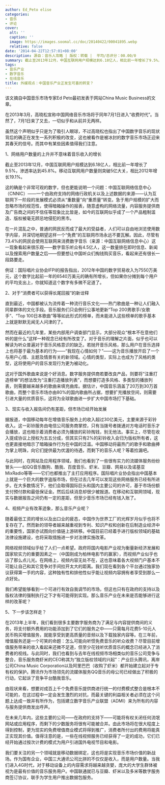 ```yaml
---
author: Ed_Peto elise
categories:
- 音乐
- 评论
cover:
  alt: ''
  caption: ''
  image: https://images.soomal.cc/doc/20140422/00041895.webp
  relative: false
date: '2014-04-22T12:57:01+08:00'
description: 源自：音乐人攻略 | 版权：转载 |  平均/总评分：00.00/0
summary: 截止至2013年12月，中国互联网用户规模达到6.18亿人，相比前一年增长了9.5%，渗透率达到45.8%。移动互联网用户数量则突破5亿大关，相比2012年增长19.1%。这的确是个非常可观的数字，但也更能说明一个问题：中国互联网络信息中心（CNNIC）――一个由政府支持的网络行政机关以及上述数据的来源――认为互联网下一阶段的发展模式必须从“重数量”向“重质量”转变……
tags:
- 音乐产业
- 数字音乐
- 在线音乐
title: 外媒观点：中国音乐产业正发生可喜的转变？
---
```


该文摘自中国音乐市场专家Ed Peto最初发表于网站China Music Business的文章。

在2013年3月，高晓松宣称中国网络音乐市场将于同年7月1日进入“收费时代”。当然了，7月1日来了又去，一切似乎和从前并无两样。

虽然这个声明似乎只是为了吸引人眼球，不过高晓松也指出了中国数字音乐的现状背后的确正在发生一系列积极的改变，这也被看作是被冰封的数字音乐市场正迎来其春天的信号。而其中有某些因素值得我们注意。

1、网络用户数量的上升并不意味着音乐收入的增长

截止至2013年12月，中国互联网用户规模达到6.18亿人，相比前一年增长了9.5%，渗透率达到45.8%。移动互联网用户数量则突破5亿大关，相比2012年增长19.1%。

这的确是个非常可观的数字，但也更能说明一个问题：中国互联网络信息中心（CNNIC）――一个由政府支持的网络行政机关以及上述数据的来源――认为互联网下一阶段的发展模式必须从“重数量”向“重质量”转变。急于用户规模的扩大而忽略市场的规范性，使得暗箱操作的报表，随意虚构的网络流量，内容服务提供商及广告商之间的不信任等现象比比皆是，如今的互联网似乎成了一个产品粗制滥造、版权被毫无顾忌地侵犯的黑市。

在一片混乱之中，普通的网民反而成了最大的受益者，人们可以自由地浏览使用数字内容，并深切地期望这样一个“免费”的互联网市场永远不要瓦解。因此，尽管有73.4%的网民会使用互联网来消费数字音乐（来源：中国互联网络信息中心）这一现象看起来很乐观――数字音乐听众有4.5亿人，这一数量排在即时信息、新闻以及搜索用户数量之后――但要想让中国听众们掏钱购买音乐，看起来还有很长一段路要走。

例证：国际唱片业协会IFPI的报告指出，2012年中国的数字贸易收入为7550万美元，这个数字比起前一年的6540万美元的确有所增长，但如果你分摊到每个用户的平均支出上，你就知道这个数字有多微不足道了。

2、对于“消费者可以获得长尾回报”的新诠释

直到最近，中国都被认为流传着一种流行音乐文化――热门歌曲是一种让人们融入同辈群体的文化手段。音乐服务们只会例行公事地更新“Top 200男歌手/女歌手”、“Top 100日本歌曲”等等如此形式的榜单，而未能进入这些榜单的歌手基本上就是默默无闻无人问津的了。

然而在最近的几年里，某些内部用户调查部门显示，大部分观众“根本不在意他们听的是什么”这样一种观念已经有所改变了。对于音乐的理解之片面，似乎也可以解读为听众普遍对于音乐风格意识的缺乏。若抛开音乐风格，那么用户在音乐选择上也将基于最为基本的行为――“我现在心情如何？”――这为音乐播放开启了一个与用户心情、主题及情景有关的新领域。心情的类型，实际上也成为了风格的类型，这将使用户的音乐发现行为更为被动化。

这对于国外歌曲来说是个好消息。数字服务提供商若要改良产品，则要将“注重打造榜单”的想法改为“注重打造播放列表”，而想要打造多风格、多类型的播放列表，则需要越来越多的歌曲来填充曲库。据估计，中国音乐涵盖了20万到30万首歌曲，而整个音乐市场亦由80%的国内歌曲所占据，想要扩充播放空间，则需要引进大量的优质音乐，这将为全球歌曲进一步扩大中国市场打下基础。

3、现实与收入报告间仍有差距，但市场已经开始发展

据报道，中国移动每年在增值音乐服务上的收入超过30亿美元，主要来源于彩铃收入。这一彩铃服务由电信公司服务商掌控，只有当拨号者拨通对方电话时音乐才会播放，这也暗示着消费者必须为播放的彩铃掏钱，别无他法。事实上，尽管在收入提成协议上授权为五五分成，但其实只有2%的彩铃收入会归为版权所有者，这也更直接地暗示了暗箱操作行为在中国的泛滥。中国移动将最热门的歌手和歌曲捧为掌上明珠，向它们提供最为优渥的待遇，而剩下的音乐人呢？等着捡漏吧。

与此同时，在网站及应用程序领域，我们也看到了一些很有实力的流媒体服务纷纷冒头――如QQ音乐酷狗、酷我、百度音乐、虾米、豆瓣、网易以及诺基亚MixRadio等等――它们也都推出了主打应用程序。国际唱片业协会指出中国基本上就是一个巨大的数字盗版市场，但在过去几年可以发现这些网络服务已经有所进步。在大多数情况下，他们会取得国际巨头和国内主要公司的许可，基于市场份额支付预付款和最低保证金。然后后续消息却很少被报道。在移动和互联网领域，现实与数据报告之间仍有一定的差距，但至少音乐市场已经有钱入账了。

4、视频产业有改革迹象，那么音乐产业呢？

随着最低工资的增长以及出口业的疲态，中国作为世界工厂的光辉岁月似乎也将不复存在了。然而新的领导者越来越重视到专利、知识产权和创新在后制造业经济中的重要性，国家亦试图向价值链上游转移。中国目前已经着手进行版权领域的基础法律设施建设，也将采取措施进一步对法律实施改革。

网络视频领域似乎给了人们一点希望。政府将国内电影产业视为衡量新经济发展和国家软实力的重要因素之一（中国刚成为柏林电影节的赢家），而视频产业似乎也沾了那么点儿光。在网络上，视频内容无处不在，这也意味着各大视频门户基本不可能让自己和其它竞争对手间拉开太大的距离。我们现在看到各个平台通过独家协议获得第一手的内容，这种独有性和排他性似乎能让视频内容拥有者享受到那么一点好处。

我们希望能够看到一个可进行有效自我调节的市场，但这也只有在政府的支持以及版权法律的强制执行之下才有可能得到实现。那么音乐产业在未来是否能够进行这样的改革呢？

5、下一步该怎样走？

在2013年上半年，我们看到很多主要数字服务商为了满足与内容提供商间的义务，将支付额外费用的功能添加到了它们的服务之中――只需每月花费5-10元人民币购买增值服务，就能享受到更高质量的音频以及下载独家内容等。在三年前，增值服务还是一个可笑的命题：怎么可能向听惯免费音乐的听众收费？尽管目前增值服务带来的收入看起来还微不足道，但至少花钱听优质音乐的概念已经进入了消费者的视线。与此同时，我们也看到与去年在线视频市场相类似的音乐公司竞争与整合，音乐服务商虾米的CEO称其为“独立版权领域的兴起”：产业巨头腾讯，离岸公司China Music Corporation以及阿里巴巴（收购了虾米）都开始建立起对于专有权的保护。腾讯作为市场领先的流媒体服务QQ音乐的母公司已经做出了积极的行动，它起诉了竞争平台酷我音乐。

由现状来看，想要对成百上千个免费音乐提供商进行统一的付费模式整合是根本不可能的，在这过程中一定会发生激烈的对抗，而最关键的利益相关者必须在这个问题上达成一致并有所作为，包括建立数字音乐产业联盟（ADMI）来为所有的内容与服务提供商发出呼声。

在未来几年内，这些主要的公司――在政府的支持下――可能将有权关闭任何流氓网站或应用程序，而剩下的少数服务将很有可能被合并。由此市场将在很大程度上得到控制，更为现实的免费增值商业模式将得到推广，消费者所付出的费用将能真正实现其价值。值得注意的是，一些在线视频服务已经获得了一定的成功，它们已经开始通过按次计费的模式为用户引进国外电视节目和电影。

我们要关注的另一个领域就是移动数据绑定，这也将是实现音乐市场价值的新战场。作为国有企业，中国三大通讯公司比拼的不仅仅是收入，而是用户数量。当我们进入4G时代，对于移动设备上的内容需求将越来越贪婪，庞大的大学生群体被视为是最有价值的音乐服务用户。中国联通就已与豆瓣、虾米以及多米等数字服务商签订协议，联手为学生用户推出数据包服务。